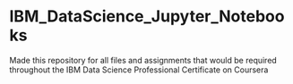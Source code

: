 # IBM_DataScience_Jupyter_Notebooks
Made this repository for all files and assignments that would be required throughout the IBM Data Science Professional Certificate on Coursera
